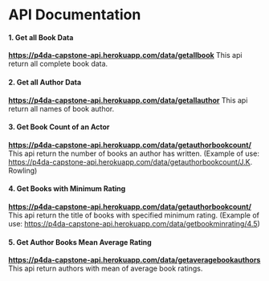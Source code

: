 # API Documentation

#### 1. Get all Book Data
**https://p4da-capstone-api.herokuapp.com/data/getallbook**
This api return all complete book data.

#### 2. Get all Author Data
**https://p4da-capstone-api.herokuapp.com/data/getallauthor**
This api return all names of book author.

#### 3. Get Book Count of an Actor
**https://p4da-capstone-api.herokuapp.com/data/getauthorbookcount/<author>**
This api return the number of books an author has written.
(Example of use: https://p4da-capstone-api.herokuapp.com/data/getauthorbookcount/J.K. Rowling)

#### 4. Get Books with Minimum Rating
**https://p4da-capstone-api.herokuapp.com/data/getauthorbookcount/<rating>**
This api return the title of books with specified minimum rating.
(Example of use: https://p4da-capstone-api.herokuapp.com/data/getbookminrating/4.5)

#### 5. Get Author Books Mean Average Rating
**https://p4da-capstone-api.herokuapp.com/data/getaveragebookauthors**
This api return authors with mean of average book ratings.
